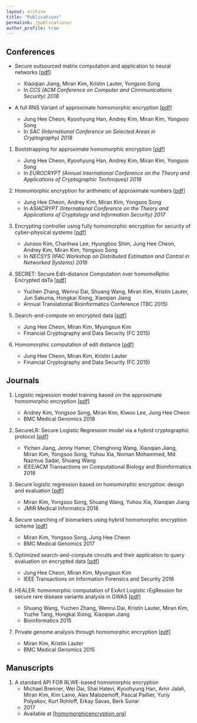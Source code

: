 ```yaml
---
layout: archive
title: "Publications"
permalink: /publications/
author_profile: true
---
```


## Conferences
  * Secure outsourced matrix computation and application to neural networks [[pdf]](https://k-miran.github.io/files/2018_HEMat_CCS.pdf)
      * Xiaoqian Jiang, Miran Kim, Kristin Lauter, Yongsoo Song
      * In _CCS_ _(ACM Conference on Computer and Communications Security)_ _2018_
   
   
  * A full RNS Variant of approximate homomorphic encryption [[pdf]](https://k-miran.github.io/files/2018_RNS_SAC.pdf)
      * Jung Hee Cheon, Kyoohyung Han, Andrey Kim, Miran Kim, Yongsoo Song
      * In _SAC_ _(International Conference on Selected Areas in Cryptography)_ _2018_


  1. Bootstrapping for approximate homomorphic encryption [[pdf]](https://k-miran.github.io/files/2018_BTS_Euro.pdf)
      * Jung Hee Cheon, Kyoohyung Han, Andrey Kim, Miran Kim, Yongsoo Song
      * In _EUROCRYPT_ _(Annual International Conference on the Theory and Applications of Cryptographic Techniques)_ _2018_
    
    
  1. Homomorphic encryption for arithmetic of approximate numbers [[pdf]](https://k-miran.github.io/files/2017_HEAAN_Asia.pdf)
      * Jung Hee Cheon, Andrey Kim, Miran Kim, Yongsoo Song
      * In _ASIACRYPT_ _(International Conference on the Theory and Applications of Cryptology and Information Security)_ _2017_ 
     
     
  1. Encrypting controller using fully homomorphic encryption for security of cyber-physical systems [[pdf]](https://k-miran.github.io/files/2016_necsys.pdf)
      * Junsoo Kim, Chanhwa Lee, Hyungboo Shim, Jung Hee Cheon, Andrey Kim, Miran Kim, Yongsoo Song
      * In _NECSYS_ _(IFAC Workshop on Distributed Estimation and Control in Networked Systems)_ _2016_
  
  
  1. SECRET: Secure Edit-distance Computation over homomoRphic Encrypted daTa [[pdf]](https://k-miran.github.io/files/2015_EditDist_BCB.pdf)
      * Yuchen Zhang, Wenrui Dai, Shuang Wang, Miran Kim, Kristin Lauter, Jun Sakuma, Hongkai Xiong, Xiaoqian Jiang
      * Annual Translational Bioinformatics Conference (TBC 2015)
      
      
   1. Search-and-compute on encrypted data [[pdf]](https://k-miran.github.io/files/2015_PSnC_WAHC.pdf)
      * Jung Hee Cheon, Miran Kim, Myungsun Kim
      * Financial Cryptography and Data Security (FC 2015)
      
      
   1. Homomorphic computation of edit distance [[pdf]](https://k-miran.github.io/files/2015_EditDist_WAHC.pdf)
      * Jung Hee Cheon, Miran Kim, Kristin Lauter
      * Financial Cryptography and Data Security (FC 2015)
      
      
## Journals
  1. Logistic regression model training based on the approximate homomorphic encryption [[pdf]](https://k-miran.github.io/files/2018_BMC_idash17.pdf)
      * Andrey Kim, Yongsoo Song, Miran Kim, Kiwoo Lee, Jung Hee Cheon
      * BMC Medical Genomics 2018
  
  
  1. SecureLR: Secure Logistic Regression model via a hybrid cryptographic protocol [[pdf]](https://k-miran.github.io/files/2018_sgx_IEEE.pdf)
      * Yichen Jiang, Jenny Hamer, Chenghong Wang, Xiaoqian Jiang, Miran Kim, Yongsoo Song, Yuhou Xia, Noman Mohammed, Md Nazmus Sadat, Shuang Wang
      * IEEE/ACM Transactions on Computational Biology and Bioinformatics 2018
      
      
  1. Secure logistic regression based on homomorphic encryption: design and evaluation [[pdf]](https://k-miran.github.io/files/2018_HELR_JMIR.pdf)
      * Miran Kim, Yongsoo Song, Shuang Wang, Yuhou Xia, Xiaoqian Jiang
      * JMIR Medical Informatics 2018


  1. Secure searching of biomarkers using hybrid homomorphic encryption scheme [[pdf]](https://k-miran.github.io/files/2017_BMC_idash16.pdf)
      * Miran Kim, Yongsoo Song, Jung Hee Cheon
      * BMC Medical Genomics 2017
     
     
  1. Optimized search-and-compute circuits and their application to query evaluation on encrypted data [[pdf]](https://k-miran.github.io/files/2016_PSnC_IFTS.pdf)
      * Jung Hee Cheon, Miran Kim, Myungsun Kim
      * IEEE Transactions on Information Forensics and Security 2016
      
      
  1. HEALER: homomorphic computation of ExAct Logistic rEgRession for secure rare disease variants analysis in GWAS [[pdf]](https://k-miran.github.io/files/2015_HEALER_Bioinformatics.pdf)
      * Shuang Wang, Yuchen Zhang, Wenrui Dai, Kristin Lauter, Miran Kim, Yuzhe Tang, Hongkai Xiong, Xiaoqian Jiang
      * Bioinformatics 2015
      
      
  1. Private genome analysis through homomorphic encryption [[pdf]](https://k-miran.github.io/files/2015_BMC_idash15.pdf)
      * Miran Kim, Kristin Lauter
      * BMC Medical Genomics 2015

      
## Manuscripts
  1. A standard API FOR RLWE-based homomorphic encryption
      * Michael Brenner, Wei Dai, Shai Halevi, Kyoohyung Han, Amir Jalali, Miran Kim, Kim Laine, Alex Malozemoff, Pascal Paillier, Yuriy Polyakov, Kurt Rohloff, Erkay Savas, Berk Sunar
      * 2017
      * Available at [[homomorphicencryption.org]](http://homomorphicencryption.org)

